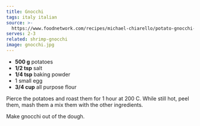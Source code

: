 ```yaml
---
title: Gnocchi
tags: italy italian
source: >-
  https://www.foodnetwork.com/recipes/michael-chiarello/potato-gnocchi-recipe-2011835
serves: 2-3
related: shrimp-gnocchi
image: gnocchi.jpg
---
```


- **500 g** potatoes
- **1/2 tsp** salt
- **1/4 tsp** baking powder
- 1 small egg
- **3/4 cup** all purpose flour

Pierce the potatoes and roast them for 1 hour at 200 C. While still hot, peel them, mash them a mix them with the other ingredients.

Make gnocchi out of the dough.
